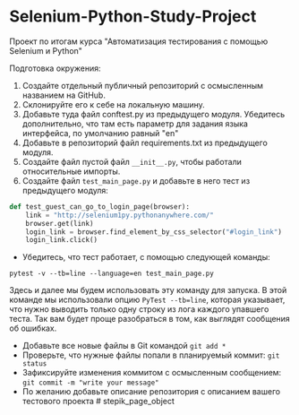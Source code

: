 # Selenium-Python-Study-Project
Проект по итогам курса "Автоматизация тестирования с помощью Selenium и Python"


Подготовка окружения:

1. Создайте отдельный публичный репозиторий с осмысленным названием на GitHub.
2. Склонируйте его к себе на локальную машину.
3. Добавьте туда файл conftest.py из предыдущего модуля. Убедитесь дополнительно, что там есть параметр для задания языка интерфейса, по умолчанию равный "en"
4. Добавьте в репозиторий файл requirements.txt из предыдущего модуля. 
5. Создайте файл пустой файл `__init__.py`, чтобы работали относительные импорты.
6. Создайте файл `test_main_page.py` и добавьте в него тест из предыдущего модуля: 
```python
def test_guest_can_go_to_login_page(browser):
    link = "http://selenium1py.pythonanywhere.com/"
    browser.get(link)
    login_link = browser.find_element_by_css_selector("#login_link")
    login_link.click()
```

* Убедитесь, что тест работает, с помощью следующей команды:
```
pytest -v --tb=line --language=en test_main_page.py
```
Здесь и далее мы будем использовать эту команду для запуска. В этой команде мы использовали опцию `PyTest --tb=line`, которая указывает, что нужно выводить только одну строку из лога каждого упавшего теста. Так вам будет проще разобраться в том, как выглядят сообщения об ошибках. 
* Добавьте все новые файлы в Git командой `git add *`
* Проверьте, что нужные файлы попали в планируемый коммит: `git status`
* Зафиксируйте изменения коммитом с осмысленным сообщением: `git commit -m "write your message"`
* По желанию добавьте описание репозитория с описанием вашего тестового проекта # stepik_page_object
